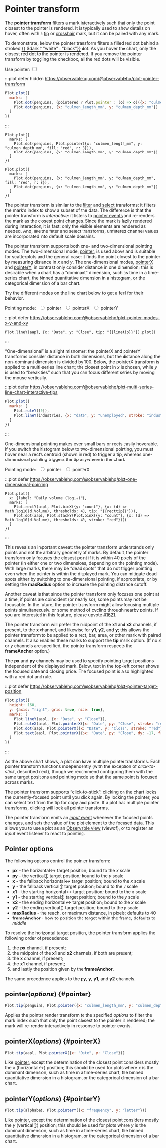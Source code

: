 <script setup>

import * as Plot from "@observablehq/plot";
import * as d3 from "d3";
import {ref, shallowRef, onMounted} from "vue";

const pointered = ref(true);
const aapl = shallowRef([]);
const industries = shallowRef([]);
const olympians = shallowRef([]);
const penguins = shallowRef([]);
const linetip = ref("x");
const recttip = ref("x");

onMounted(() => {
  d3.csv("../data/aapl.csv", d3.autoType).then((data) => (aapl.value = data));
  d3.csv("../data/athletes.csv", d3.autoType).then((data) => (olympians.value = data));
  d3.csv("../data/bls-industry-unemployment.csv", d3.autoType).then((data) => (industries.value = data));
  d3.csv("../data/penguins.csv", d3.autoType).then((data) => (penguins.value = data));
});

</script>

# Pointer transform

The **pointer transform** filters a mark interactively such that only the point closest to the pointer is rendered. It is typically used to show details on hover, often with a [tip](../marks/tip.md) or [crosshair](./crosshair.md) mark, but it can be paired with any mark.

To demonstrate, below the pointer transform filters a filled <span style="border-bottom: solid 2px var(--vp-c-red);">red</span> dot behind a stroked <span style="border-bottom: solid 2px currentColor;">{{ $dark ? "white" : "black"}}</span> dot. As you hover the chart, only the closest red dot to the pointer is rendered. If you remove the pointer transform by toggling the checkbox, all the red dots will be visible.

<p>
  <label class="label-input">
    Use pointer:
    <input type="checkbox" v-model="pointered">
  </label>
</p>

:::plot defer hidden https://observablehq.com/@observablehq/plot-pointer-transform
```js
Plot.plot({
  marks: [
    Plot.dot(penguins, (pointered ? Plot.pointer : (o) => o)({x: "culmen_length_mm", y: "culmen_depth_mm", fill: "red", r: 8})),
    Plot.dot(penguins, {x: "culmen_length_mm", y: "culmen_depth_mm"})
  ]
})
```
:::

<div v-if="pointered">

```js-vue
Plot.plot({
  marks: [
    Plot.dot(penguins, Plot.pointer({x: "culmen_length_mm", y: "culmen_depth_mm", fill: "red", r: 8})),
    Plot.dot(penguins, {x: "culmen_length_mm", y: "culmen_depth_mm"})
  ]
})
```

</div>
<div v-else>

```js-vue
Plot.plot({
  marks: [
    Plot.dot(penguins, {x: "culmen_length_mm", y: "culmen_depth_mm", fill: "red", r: 8}),
    Plot.dot(penguins, {x: "culmen_length_mm", y: "culmen_depth_mm"})
  ]
})
```

</div>

The pointer transform is similar to the [filter](../transforms/filter.md) and [select](../transforms/select.md) transforms: it filters the mark’s index to show a subset of the data. The difference is that the pointer transform is *interactive*: it listens to [pointer events](https://developer.mozilla.org/en-US/docs/Web/API/Pointer_events) and re-renders the mark as the closest point changes. Since the mark is lazily rendered during interaction, it is fast: only the visible elements are rendered as needed. And, like the filter and select transforms, unfiltered channel values are incorporated into default scale domains.

The pointer transform supports both one- and two-dimensional pointing modes. The two-dimensional mode, [pointer](#pointer), is used above and is suitable for scatterplots and the general case: it finds the point closest to the pointer by measuring distance in *x* and *y*. The one-dimensional modes, [pointerX](#pointerX) and [pointerY](#pointerY), in contrast only consider distance in one dimension; this is desirable when a chart has a “dominant” dimension, such as time in a time-series chart, the binned quantitative dimension in a histogram, or the categorical dimension of a bar chart.

Try the different modes on the line chart below to get a feel for their behavior.

<p>
  <span class="label-input">
    Pointing mode:
    <label style="margin-left: 0.5em;"><input type="radio" name="linetip" value="xy" v-model="linetip" /> pointer</label>
    <label style="margin-left: 0.5em;"><input type="radio" name="linetip" value="x" v-model="linetip" /> pointerX</label>
    <label style="margin-left: 0.5em;"><input type="radio" name="linetip" value="y" v-model="linetip" /> pointerY</label>
  </span>
</p>

:::plot defer https://observablehq.com/@observablehq/plot-pointer-modes-x-y-and-xy
```js-vue
Plot.lineY(aapl, {x: "Date", y: "Close", tip: "{{linetip}}"}).plot()
```
:::

“One-dimensional” is a slight misnomer: the pointerX and pointerY transforms consider distance in both dimensions, but the distance along the non-dominant dimension is divided by 100. Below, the pointerX transform is applied to a multi-series line chart; the closest point in *x* is chosen, while *y* is used to “break ties” such that you can focus different series by moving the mouse vertically.

:::plot defer https://observablehq.com/@observablehq/plot-multi-series-line-chart-interactive-tips
```js
Plot.plot({
  marks: [
    Plot.ruleY([0]),
    Plot.lineY(industries, {x: "date", y: "unemployed", stroke: "industry", tip: "x"})
  ]
})
```
:::

One-dimensional pointing makes even small bars or rects easily hoverable. If you switch the histogram below to two-dimensional pointing, you must hover near a rect’s centroid (shown in <span style="border-bottom: solid 2px var(--vp-c-red);">red</span>) to trigger a tip, whereas one-dimensional pointing triggers the tip anywhere in the chart.

<p>
  <span class="label-input">
    Pointing mode:
    <label style="margin-left: 0.5em;"><input type="radio" name="recttip" value="xy" v-model="recttip" /> pointer</label>
    <label style="margin-left: 0.5em;"><input type="radio" name="recttip" value="x" v-model="recttip" /> pointerX</label>
  </span>
</p>

:::plot defer https://observablehq.com/@observablehq/plot-one-dimensional-pointing
```js-vue
Plot.plot({
  x: {label: "Daily volume (log₁₀)"},
  marks: [
    Plot.rectY(aapl, Plot.binX({y: "count"}, {x: (d) => Math.log10(d.Volume), thresholds: 40, tip: "{{recttip}}"})),
    Plot.dot(aapl, Plot.stackY(Plot.binX({y: "count"}, {x: (d) => Math.log10(d.Volume), thresholds: 40, stroke: "red"})))
  ]
})
```
:::

This reveals an important caveat: the pointer transform understands only points and not the arbitrary geometry of marks. By default, the pointer transform only focuses the closest point if it is within 40 pixels of the pointer (in either one or two dimensions, depending on the pointing mode). With large marks, there may be “dead spots” that do not trigger pointing even when the pointer is within the displayed mark. You can mitigate dead spots either by switching to one-dimensional pointing, if appropriate, or by setting the **maxRadius** option to increase the pointing distance cutoff.

Another caveat is that since the pointer transform only focuses one point at a time, if points are coincident (or nearly so), some points may not be focusable. In the future, the pointer transform might allow focusing multiple points simultaneously, or some method of cycling through nearby points. If you are interested in this feature, please upvote [#1621](https://github.com/observablehq/plot/issues/1621).

The pointer transform will prefer the midpoint of the **x1** and **x2** channels, if present, to the **x** channel, and likewise for **y1**, **y2**, and **y**; this allows the pointer transform to be applied to a rect, bar, area, or other mark with paired channels. It also enables these marks to support the **tip** mark option. (If no *x* or *y* channels are specified, the pointer transform respects the **frameAnchor** option.)

The **px** and **py** channels may be used to specify pointing target positions independent of the displayed mark. Below, text in the top-left corner shows the focused date and closing price. The focused point is also highlighted with a red dot and rule.

:::plot defer https://observablehq.com/@observablehq/plot-pointer-target-position
```js
Plot.plot({
  height: 160,
  y: {axis: "right", grid: true, nice: true},
  marks: [
    Plot.lineY(aapl, {x: "Date", y: "Close"}),
    Plot.ruleX(aapl, Plot.pointerX({x: "Date", py: "Close", stroke: "red"})),
    Plot.dot(aapl, Plot.pointerX({x: "Date", y: "Close", stroke: "red"})),
    Plot.text(aapl, Plot.pointerX({px: "Date", py: "Close", dy: -17, frameAnchor: "top-left", fontVariant: "tabular-nums", text: (d) => [`Date ${Plot.formatIsoDate(d.Date)}`, `Close ${d.Close.toFixed(2)}`].join("   ")}))
  ]
})
```
:::

As the above chart shows, a plot can have multiple pointer transforms. Each pointer transform functions independently (with the exception of *click-to-stick*, described next), though we recommend configuring them with the same target positions and pointing mode so that the same point is focused across marks.

The pointer transform supports “click-to-stick”: clicking on the chart locks the currently-focused point until you click again. By locking the pointer, you can select text from the tip for copy and paste. If a plot has multiple pointer transforms, clicking will lock all pointer transforms.

The pointer transform emits an [*input* event](https://developer.mozilla.org/en-US/docs/Web/API/HTMLElement/input_event) whenever the focused points changes, and sets the value of the plot element to the focused data. This allows you to use a plot as an [Observable view](https://observablehq.com/@observablehq/views) (viewof), or to register an *input* event listener to react to pointing.

## Pointer options

The following options control the pointer transform:

- **px** - the horizontal↔︎ target position; bound to the *x* scale
- **py** - the vertical↕︎ target position; bound to the *y* scale
- **x** - the fallback horizontal↔︎ target position; bound to the *x* scale
- **y** - the fallback vertical↕︎ target position; bound to the *y* scale
- **x1** - the starting horizontal↔︎ target position; bound to the *x* scale
- **y1** - the starting vertical↕︎ target position; bound to the *y* scale
- **x2** - the ending horizontal↔︎ target position; bound to the *x* scale
- **y2** - the ending vertical↕︎ target position; bound to the *y* scale
- **maxRadius** - the reach, or maximum distance, in pixels; defaults to 40
- **frameAnchor** - how to position the target within the frame; defaults to *middle*

To resolve the horizontal target position, the pointer transform applies the following order of precedence:

1. the **px** channel, if present;
2. the midpoint of the **x1** and **x2** channels, if both are present;
3. the **x** channel, if present;
4. the **x1** channel, if present;
5. and lastly the position given by the **frameAnchor**.

The same precedence applies to the **py**, **y**, **y1**, and **y2** channels.

## pointer(*options*) {#pointer}

```js
Plot.tip(penguins, Plot.pointer({x: "culmen_length_mm", y: "culmen_depth_mm"}))
```

Applies the pointer render transform to the specified *options* to filter the mark index such that only the point closest to the pointer is rendered; the mark will re-render interactively in response to pointer events.

## pointerX(*options*) {#pointerX}

```js
Plot.tip(aapl, Plot.pointerX({x: "Date", y: "Close"}))
```

Like [pointer](#pointer), except the determination of the closest point considers mostly the *x* (horizontal↔︎) position; this should be used for plots where *x* is the dominant dimension, such as time in a time-series chart, the binned quantitative dimension in a histogram, or the categorical dimension of a bar chart.

## pointerY(*options*) {#pointerY}

```js
Plot.tip(alphabet, Plot.pointerY({x: "frequency", y: "letter"}))
```

Like [pointer](#pointer), except the determination of the closest point considers mostly the *y* (vertical↕︎) position; this should be used for plots where *y* is the dominant dimension, such as time in a time-series chart, the binned quantitative dimension in a histogram, or the categorical dimension of a bar chart.

